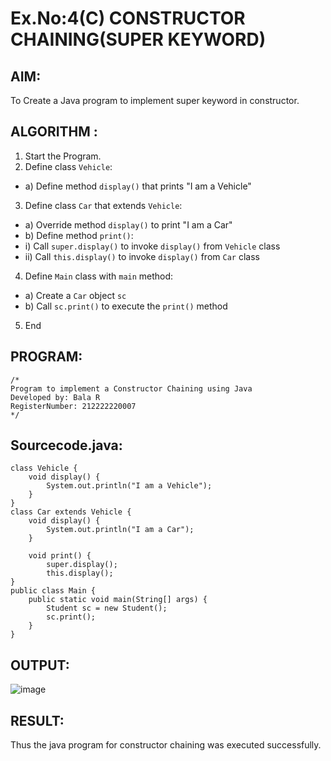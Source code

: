 # Ex.No:4(C)    CONSTRUCTOR CHAINING(SUPER KEYWORD)

## AIM:
To Create a Java program to implement super keyword in constructor.

## ALGORITHM :
1.  Start the Program.
2.	Define class `Vehicle`:
-	a) Define method `display()` that prints "I am a Vehicle"
3.	Define class `Car` that extends `Vehicle`:
-	a) Override method `display()` to print "I am a Car"
-	b) Define method `print()`:
-	i) Call `super.display()` to invoke `display()` from `Vehicle` class
-	ii) Call `this.display()` to invoke `display()` from `Car` class
4.	Define `Main` class with `main` method:
-	a) Create a `Car` object `sc`
-	b) Call `sc.print()` to execute the `print()` method
5.	End

## PROGRAM:
 ```
/*
Program to implement a Constructor Chaining using Java
Developed by: Bala R
RegisterNumber: 212222220007
*/
```

## Sourcecode.java:
```
class Vehicle {
    void display() {
        System.out.println("I am a Vehicle");
    }
}
class Car extends Vehicle {
    void display() {
        System.out.println("I am a Car");
    }

    void print() {
        super.display(); 
        this.display();  
}
public class Main {
    public static void main(String[] args) {
        Student sc = new Student();
        sc.print();
    }
}
```

## OUTPUT:

![image](https://github.com/user-attachments/assets/31367d3a-6fed-4293-bf5a-50bfaeb254d8)

## RESULT:
Thus the java program for constructor chaining was executed successfully.




